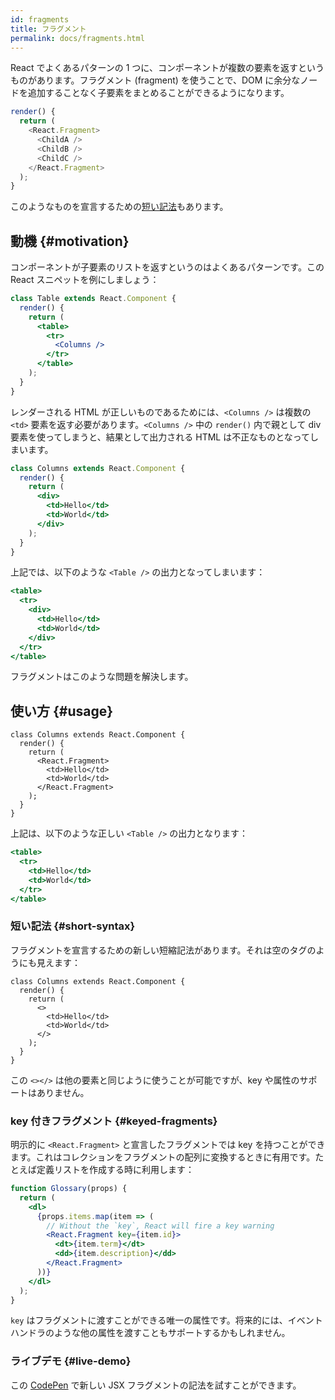 ```yaml
---
id: fragments
title: フラグメント
permalink: docs/fragments.html
---
```


React でよくあるパターンの 1 つに、コンポーネントが複数の要素を返すというものがあります。フラグメント (fragment) を使うことで、DOM に余分なノードを追加することなく子要素をまとめることができるようになります。

```js
render() {
  return (
    <React.Fragment>
      <ChildA />
      <ChildB />
      <ChildC />
    </React.Fragment>
  );
}
```

このようなものを宣言するための[短い記法](#short-syntax)もあります。

## 動機 {#motivation}

コンポーネントが子要素のリストを返すというのはよくあるパターンです。この React スニペットを例にしましょう：

```jsx
class Table extends React.Component {
  render() {
    return (
      <table>
        <tr>
          <Columns />
        </tr>
      </table>
    );
  }
}
```

レンダーされる HTML が正しいものであるためには、`<Columns />` は複数の `<td>` 要素を返す必要があります。`<Columns />` 中の `render()` 内で親として div 要素を使ってしまうと、結果として出力される HTML は不正なものとなってしまいます。

```jsx
class Columns extends React.Component {
  render() {
    return (
      <div>
        <td>Hello</td>
        <td>World</td>
      </div>
    );
  }
}
```

上記では、以下のような `<Table />` の出力となってしまいます：

```jsx
<table>
  <tr>
    <div>
      <td>Hello</td>
      <td>World</td>
    </div>
  </tr>
</table>
```

フラグメントはこのような問題を解決します。

## 使い方 {#usage}

```jsx{4,7}
class Columns extends React.Component {
  render() {
    return (
      <React.Fragment>
        <td>Hello</td>
        <td>World</td>
      </React.Fragment>
    );
  }
}
```

上記は、以下のような正しい `<Table />` の出力となります：

```jsx
<table>
  <tr>
    <td>Hello</td>
    <td>World</td>
  </tr>
</table>
```

### 短い記法 {#short-syntax}

フラグメントを宣言するための新しい短縮記法があります。それは空のタグのようにも見えます：

```jsx{4,7}
class Columns extends React.Component {
  render() {
    return (
      <>
        <td>Hello</td>
        <td>World</td>
      </>
    );
  }
}
```

この `<></>` は他の要素と同じように使うことが可能ですが、key や属性のサポートはありません。

### key 付きフラグメント {#keyed-fragments}

明示的に `<React.Fragment>` と宣言したフラグメントでは key を持つことができます。これはコレクションをフラグメントの配列に変換するときに有用です。たとえば定義リストを作成する時に利用します：

```jsx
function Glossary(props) {
  return (
    <dl>
      {props.items.map(item => (
        // Without the `key`, React will fire a key warning
        <React.Fragment key={item.id}>
          <dt>{item.term}</dt>
          <dd>{item.description}</dd>
        </React.Fragment>
      ))}
    </dl>
  );
}
```

`key` はフラグメントに渡すことができる唯一の属性です。将来的には、イベントハンドラのような他の属性を渡すこともサポートするかもしれません。

### ライブデモ {#live-demo}

この [CodePen](https://codepen.io/reactjs/pen/VrEbjE?editors=1000) で新しい JSX フラグメントの記法を試すことができます。
